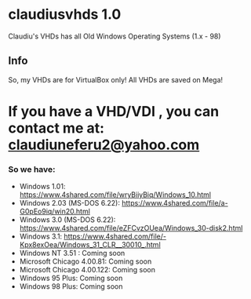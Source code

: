 # claudiusvhds 1.0
Claudiu's VHDs has all Old Windows Operating Systems (1.x - 98)
## Info
So, my VHDs are for VirtualBox only! 
All VHDs are saved on Mega!
# If you have a VHD/VDI , you can contact me at: claudiuneferu2@yahoo.com

### So we have:
- Windows 1.01: https://www.4shared.com/file/wryBiiyBiq/Windows_10.html
- Windows 2.03 (MS-DOS 6.22): https://www.4shared.com/file/a-G0pEo9iq/win20.html
- Windows 3.0 (MS-DOS 6.22): https://www.4shared.com/file/eZFCvzOUea/Windows_30-disk2.html
- Windows 3.1: https://www.4shared.com/file/-Kpx8exOea/Windows_31_CLR__30010_.html
- Windows NT 3.51 : Coming soon
- Microsoft Chicago 4.00.81: Coming soon
- Microsoft Chicago 4.00.122: Coming soon
- Windows 95 Plus: Coming soon
- Windows 98 Plus: Coming soon
